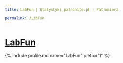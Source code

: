 ```yaml
---
title: LabFun | Statystyki patronite.pl | Patromierz

permalink: /LabFun
---
```


# [LabFun](https://patronite.pl/LabFun)

{% include profile.md name="LabFun" prefix="l" %}
